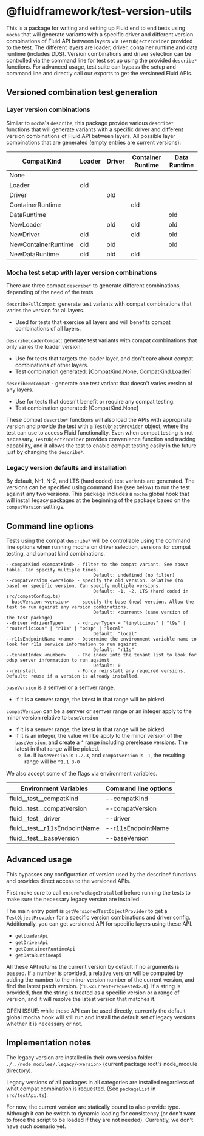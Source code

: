 # @fluidframework/test-version-utils

This is a package for writing and setting up Fluid end to end tests using `mocha` that will generate variants with
a specific driver and different version combinations of Fluid API between layers via `TestObjectProvider` provided
to the test. The different layers are loader, driver, container runtime and data runtime (includes DDS).  Version
combinations and driver selection can be controlled via the command line for test set up using the provided
 `describe*` functions.  For advanced usage, test suite can bypass the setup and command line and directly call our
exports to get the versioned Fluid APIs.

## Versioned combination test generation

### Layer version combinations

Similar to `mocha`'s `describe`, this package provide various `describe*` functions that will generate variants with
a specific driver and different version combinations of Fluid API between layers. All possible layer combinations that
are generated (empty entries are current versions):

| Compat Kind         | Loader | Driver | Container Runtime | Data Runtime |
| ------------------- | ------ | ------ | ----------------- | ------------ |
| None                |        |        |                   |              |
| Loader              |  old   |        |                   |              |
| Driver              |        |  old   |                   |              |
| ContainerRuntime    |        |        | old               |              |
| DataRuntime         |        |        |                   | old          |
| NewLoader           |        |  old   | old               | old          |
| NewDriver           |  old   |        | old               | old          |
| NewContainerRuntime |  old   |  old   |                   | old          |
| NewDataRuntime      |  old   |  old   | old               |              |

### Mocha test setup with layer version combinations

There are three compat `describe*` to generate different combinations, depending of the need of the tests

`describeFullCompat`: generate test variants with compat combinations that varies the version for all layers.

- Used for tests that exercise all layers and will benefits compat combinations of all layers.

`describeLoaderCompat`: generate test variants with compat combinations that only varies the loader version.

- Use for tests that targets the loader layer, and don't care about compat combinations of other layers.
- Test combination generated: [CompatKind.None, CompatKind.Loader]

`describeNoCompat` - generate one test variant that doesn't varies version of any layers.

- Use for tests that doesn't benefit or require any compat testing.
- Test combination generated: [CompatKind.None]

These compat `describe*` functions will also load the APIs with appropriate version and provide the test with a
`TestObjectProvider` object, where the test can use to access Fluid functionality.  Even when compat testing
is not necessary, `TestObjectProvider` provides convenience function and tracking capability, and it allows the test
to enable compat testing easily in the future just by changing the `describe*`.

### Legacy version defaults and installation

By default, N-1, N-2, and LTS (hard coded) test variants are generated.  The versions can be specified using command
line (see below) to run the test against any two versions. This package includes a `mocha` global hook that will
install legacy packages at the beginning of the package based on the `compatVersion` settings.

## Command line options

Tests using the compat `describe*` will be controllable using the command line options when running mocha on
driver selection, versions for compat testing, and compat kind combinations.

```text
--compatKind <CompatKind> - filter to the compat variant. See above table. Can specify multiple times.
                                Default: undefined (no filter)
--compatVersion <version> - specify the old version. Relative (to base) or specific version. Can specify multiple versions.
                                Default: -1, -2, LTS (hard coded in src/compatConfig.ts)
--baseVersion <version>   - specify the base (new) version. Allow the test to run against any version combinations.
                                Default: <current> (same version of the test package)
--driver <driverType>     - <driverType> = "tinylicious" | "t9s" | "routerlicious" | "r11s" | "odsp" | "local"
                                Default: "local"
--r11sEndpointName <name> - Determine the environment variable name to look for r11s service information to run against
                                Default: "r11s"
--tenantIndex <number>    - The index into the tenant list to look for odsp server information to run against
                                Default: 0
--reinstall               - Force reinstall any required versions.  Default: reuse if a version is already installed.
```

`baseVersion` is a semver or a semver range.

- If it is a semver range, the latest in that range will be picked.

`compatVersion` can be a semver or semver range or an integer apply to the minor version relative to `baseVersion`

- If it is a semver range, the latest in that range will be picked.
- If it is an integer, the value will be apply to the minor version of the `baseVersion`, and create a `^` range
including prerelease versions. The latest in that range will be picked.
  - i.e. if `baseVersion` is `1.2.3`, and `compatVersion` is `-1`, the resulting range
will be `^1.1.3-0`


We also accept some of the flags via environment variables.

| Environment Variables         | Command line options |
| ----------------------------- | -------------------- |
| fluid__test__compatKind       | --compatKind         |
| fluid__test__compatVersion    | --compatVersion      |
| fluid__test__driver           | --driver             |
| fluid__test__r11sEndpointName | --r11sEndpointName   |
| fluid__test__baseVersion      | --baseVersion        |

## Advanced usage

This bypasses any configuration of version used by the describe* functions and provides direct access to the versioned APIs.

First make sure to call `ensurePackageInstalled` before running the tests to make sure the necessary legacy version are
installed.

The main entry point is `getVersionedTestObjectProvider` to get a `TestObjectProvider` for a specific version combinations
and driver config.  Additionally, you can get versioned API for specific layers using these API.

- `getLoaderApi`
- `getDriverApi`
- `getContainerRuntimeApi`
- `getDataRuntimeApi`

All these API returns the current version by default if no arguments is passed.
If a number is provided, a relative version will be computed by adding the number to the minor version number
of the current version, and find the latest patch version. (`^0.<current+requested>.0`).
If a string is provided, then the string is treated as a specific version or a range of version, and it will
resolve the latest version that matches it.

OPEN ISSUE: while these API can be used directly, currently the default global mocha hook will still run and install the
default set of legacy versions whether it is necessary or not.

## Implementation notes

The legacy version are installed in their own version folder
`./../node_modules/.legacy/<version>` (current package root's node_module directory).

Legacy versions of all packages in all categories are installed regardless of what compat combination is requested.
(See `packageList` in `src/testApi.ts`).

For now, the current version are statically bound to also provide type.  Although it can be switch to
dynamic loading for consistency (or don't want to force the script to be loaded if they are not needed).
Currently, we don't have such scenario yet.
